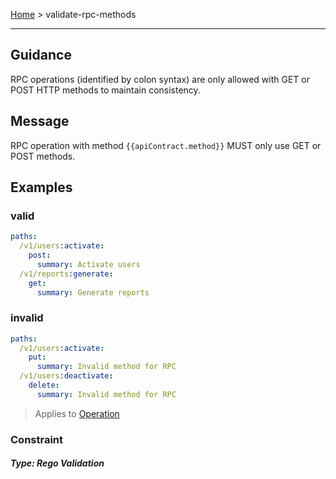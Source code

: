 
[Home](pages/home) > validate-rpc-methods

------

## Guidance
RPC operations (identified by colon syntax) are only allowed with GET or POST HTTP methods to maintain consistency.


## Message
RPC operation with method `{{apiContract.method}}` MUST only use GET or POST methods.


## Examples
### valid
```yaml
paths:
  /v1/users:activate:
    post:
      summary: Activate users
  /v1/reports:generate:
    get:
      summary: Generate reports

```
### invalid
```yaml
paths:
  /v1/users:activate:
    put:
      summary: Invalid method for RPC
  /v1/users:deactivate:
    delete:
      summary: Invalid method for RPC

```

> Applies to <a href="https://github.com/aml-org/amf/blob/develop/documentation/model.md#Operation" target="_blank">Operation</a>

### Constraint


##### Type: Rego Validation 